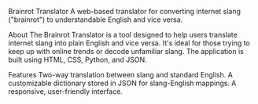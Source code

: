 Brainrot Translator
A web-based translator for converting internet slang ("brainrot") to understandable English and vice versa.

About
The Brainrot Translator is a tool designed to help users translate internet slang into plain English and vice versa. It's ideal for those trying to keep up with online trends or decode unfamiliar slang. The application is built using HTML, CSS, Python, and JSON.

Features
Two-way translation between slang and standard English.
A customizable dictionary stored in JSON for slang-English mappings.
A responsive, user-friendly interface.
